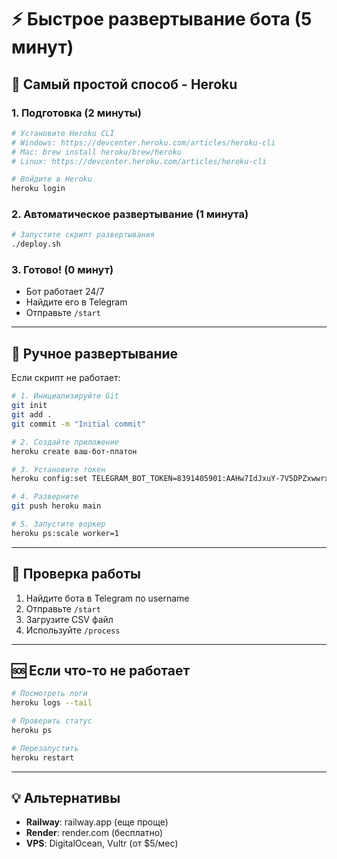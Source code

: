 # ⚡ Быстрое развертывание бота (5 минут)

## 🎯 Самый простой способ - Heroku

### 1. Подготовка (2 минуты)
```bash
# Установите Heroku CLI
# Windows: https://devcenter.heroku.com/articles/heroku-cli
# Mac: brew install heroku/brew/heroku
# Linux: https://devcenter.heroku.com/articles/heroku-cli

# Войдите в Heroku
heroku login
```

### 2. Автоматическое развертывание (1 минута)
```bash
# Запустите скрипт развертывания
./deploy.sh
```

### 3. Готово! (0 минут)
- Бот работает 24/7
- Найдите его в Telegram
- Отправьте `/start`

---

## 🔧 Ручное развертывание

Если скрипт не работает:

```bash
# 1. Инициализируйте Git
git init
git add .
git commit -m "Initial commit"

# 2. Создайте приложение
heroku create ваш-бот-платон

# 3. Установите токен
heroku config:set TELEGRAM_BOT_TOKEN=8391405901:AAHw7IdJxuY-7V5DPZxwwrxpm7DeMmR7Yrs

# 4. Разверните
git push heroku main

# 5. Запустите воркер
heroku ps:scale worker=1
```

---

## 📱 Проверка работы

1. Найдите бота в Telegram по username
2. Отправьте `/start`
3. Загрузите CSV файл
4. Используйте `/process`

---

## 🆘 Если что-то не работает

```bash
# Посмотреть логи
heroku logs --tail

# Проверить статус
heroku ps

# Перезапустить
heroku restart
```

---

## 💡 Альтернативы

- **Railway**: railway.app (еще проще)
- **Render**: render.com (бесплатно)
- **VPS**: DigitalOcean, Vultr (от $5/мес)

